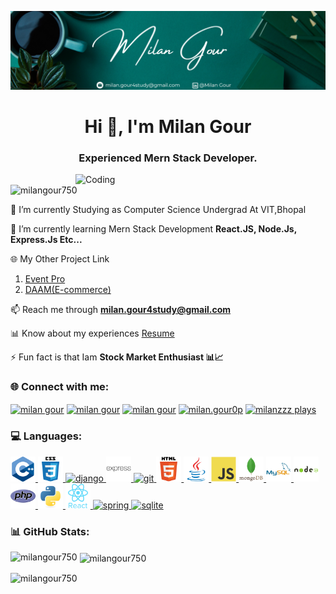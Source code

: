 ![logo](https://github.com/MilanGour750/MilanGour750/blob/main/Simple%20Work%20LinkedIn%20Banner%20(1).png)

<h1 align="center">Hi 👋, I'm Milan Gour</h1>
<h3 align="center">Experienced Mern Stack Developer.</h3>

<img align="right" alt="Coding" width="400" src="https://camo.githubusercontent.com/8bf6f6d78abc81fcf9c49f10649423e73ea44bc248e83aaae8759d401c829a84/68747470733a2f2f70687973696373677572756b756c2e66696c65732e776f726470726573732e636f6d2f323031392f30322f6368617261637465722d312e676966">

<p align="left"> <img src="https://komarev.com/ghpvc/?username=milangour750&label=Profile%20views&color=0e75b6&style=flat" alt="milangour750" /> </p>

🔭 I’m currently Studying as Computer Science Undergrad At VIT,Bhopal 

🌱 I’m currently learning Mern Stack Development **React.JS, Node.Js, Express.Js Etc...**

🌐 My Other Project Link 
1) [Event Pro](https://drive.google.com/file/d/1pzQBz9yH8pJIJj5qTq5NGjmVuhmZcQPv/view?usp=drivesdk)
2) [DAAM(E-commerce)](https://drive.google.com/drive/folders/1zhfhkuznSmDePg9IzFbSyRpMD-T5Ppfh?usp=share_link)

📫 Reach me through **milan.gour4study@gmail.com**

📊 Know about my experiences [Resume](https://docs.google.com/document/d/1oRO_pSOkzvJhNpdp8hwytkNJls1qR2rxxlU6Xmg2UcI/edit?usp=share_link)

⚡ Fun fact is that Iam  **Stock Market Enthusiast 📊📈**

<h3 align="left">🌐 Connect with me:</h3>
<p align="left">
<a href="https://twitter.com/milan gour" target="blank"><img align="center" src="https://raw.githubusercontent.com/rahuldkjain/github-profile-readme-generator/master/src/images/icons/Social/twitter.svg" alt="milan gour" height="30" width="40" /></a>
<a href="https://linkedin.com/in/milan-gour-50176122b" target="blank"><img align="center" src="https://raw.githubusercontent.com/rahuldkjain/github-profile-readme-generator/master/src/images/icons/Social/linked-in-alt.svg" alt="milan gour" height="30" width="40" /></a>
<a href="https://fb.com/milan gour" target="blank"><img align="center" src="https://raw.githubusercontent.com/rahuldkjain/github-profile-readme-generator/master/src/images/icons/Social/facebook.svg" alt="milan gour" height="30" width="40" /></a>
<a href="https://instagram.com/milan.gour0p" target="blank"><img align="center" src="https://raw.githubusercontent.com/rahuldkjain/github-profile-readme-generator/master/src/images/icons/Social/instagram.svg" alt="milan.gour0p" height="30" width="40" /></a>
<a href="https://www.youtube.com/c/milanzzz plays" target="blank"><img align="center" src="https://raw.githubusercontent.com/rahuldkjain/github-profile-readme-generator/master/src/images/icons/Social/youtube.svg" alt="milanzzz plays" height="30" width="40" /></a>
</p>

<h3 align="left">💻 Languages:</h3>
<p align="left"> <a href="https://www.w3schools.com/cpp/" target="_blank" rel="noreferrer"> <img src="https://raw.githubusercontent.com/devicons/devicon/master/icons/cplusplus/cplusplus-original.svg" alt="cplusplus" width="40" height="40"/> </a> <a href="https://www.w3schools.com/css/" target="_blank" rel="noreferrer"> <img src="https://raw.githubusercontent.com/devicons/devicon/master/icons/css3/css3-original-wordmark.svg" alt="css3" width="40" height="40"/> </a> <a href="https://www.djangoproject.com/" target="_blank" rel="noreferrer"> <img src="https://cdn.worldvectorlogo.com/logos/django.svg" alt="django" width="40" height="40"/> </a> <a href="https://expressjs.com" target="_blank" rel="noreferrer"> <img src="https://raw.githubusercontent.com/devicons/devicon/master/icons/express/express-original-wordmark.svg" alt="express" width="40" height="40"/> </a> <a href="https://git-scm.com/" target="_blank" rel="noreferrer"> <img src="https://www.vectorlogo.zone/logos/git-scm/git-scm-icon.svg" alt="git" width="40" height="40"/> </a> <a href="https://www.w3.org/html/" target="_blank" rel="noreferrer"> <img src="https://raw.githubusercontent.com/devicons/devicon/master/icons/html5/html5-original-wordmark.svg" alt="html5" width="40" height="40"/> </a> <a href="https://www.java.com" target="_blank" rel="noreferrer"> <img src="https://raw.githubusercontent.com/devicons/devicon/master/icons/java/java-original.svg" alt="java" width="40" height="40"/> </a> <a href="https://developer.mozilla.org/en-US/docs/Web/JavaScript" target="_blank" rel="noreferrer"> <img src="https://raw.githubusercontent.com/devicons/devicon/master/icons/javascript/javascript-original.svg" alt="javascript" width="40" height="40"/> </a> <a href="https://www.mongodb.com/" target="_blank" rel="noreferrer"> <img src="https://raw.githubusercontent.com/devicons/devicon/master/icons/mongodb/mongodb-original-wordmark.svg" alt="mongodb" width="40" height="40"/> </a> <a href="https://www.mysql.com/" target="_blank" rel="noreferrer"> <img src="https://raw.githubusercontent.com/devicons/devicon/master/icons/mysql/mysql-original-wordmark.svg" alt="mysql" width="40" height="40"/> </a> <a href="https://nodejs.org" target="_blank" rel="noreferrer"> <img src="https://raw.githubusercontent.com/devicons/devicon/master/icons/nodejs/nodejs-original-wordmark.svg" alt="nodejs" width="40" height="40"/> </a> <a href="https://www.php.net" target="_blank" rel="noreferrer"> <img src="https://raw.githubusercontent.com/devicons/devicon/master/icons/php/php-original.svg" alt="php" width="40" height="40"/> </a> <a href="https://www.python.org" target="_blank" rel="noreferrer"> <img src="https://raw.githubusercontent.com/devicons/devicon/master/icons/python/python-original.svg" alt="python" width="40" height="40"/> </a> <a href="https://reactjs.org/" target="_blank" rel="noreferrer"> <img src="https://raw.githubusercontent.com/devicons/devicon/master/icons/react/react-original-wordmark.svg" alt="react" width="40" height="40"/> </a> <a href="https://spring.io/" target="_blank" rel="noreferrer"> <img src="https://www.vectorlogo.zone/logos/springio/springio-icon.svg" alt="spring" width="40" height="40"/> </a> <a href="https://www.sqlite.org/" target="_blank" rel="noreferrer"> <img src="https://www.vectorlogo.zone/logos/sqlite/sqlite-icon.svg" alt="sqlite" width="40" height="40"/> </a> </p>

<h3 align="left">📊 GitHub Stats:</h3>
<p><img align="left" src="https://github-readme-stats.vercel.app/api?username=MilanGour750&theme=midnight-purple&hide_border=false&include_all_commits=false&count_private=false" alt="milangour750" /></p>

<p>&nbsp;<img align="center" src="[https://github-readme-stats.vercel.app/api?username=milangour750&show_icons=true&locale=en](https://github-readme-streak-stats.herokuapp.com/?user=MilanGour750&theme=midnight-purple&hide_border=false)" alt="milangour750" /></p>

<p><img align="center" src="[https://github-readme-streak-stats.herokuapp.com/?user=milangour750&](https://github-readme-stats.vercel.app/api/top-langs/?username=MilanGour750&theme=midnight-purple&hide_border=false&include_all_commits=false&count_private=false&layout=compact)" alt="milangour750" /></p>



